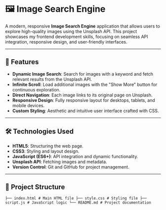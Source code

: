 # 🖼️ Image Search Engine

A modern, responsive **Image Search Engine** application that allows users to explore high-quality images using the Unsplash API. This project showcases my frontend development skills, focusing on seamless API integration, responsive design, and user-friendly interfaces.

---

## 🚀 Features

- **Dynamic Image Search**: Search for images with a keyword and fetch relevant results from the Unsplash API.
- **Infinite Scroll**: Load additional images with the "Show More" button for continuous exploration.
- **Direct Navigation**: Each image links to its original page on Unsplash.
- **Responsive Design**: Fully responsive layout for desktops, tablets, and mobile devices.
- **Custom Styling**: Aesthetic and intuitive user interface crafted with CSS.

---

## 🛠️ Technologies Used

- **HTML5**: Structuring the web page.
- **CSS3**: Styling and layout design.
- **JavaScript (ES6+)**: API integration and dynamic functionality.
- **Unsplash API**: Fetching images and metadata.
- **Version Control**: Git and GitHub for project management.

---

## 📂 Project Structure

```
├── index.html # Main HTML file ├── style.css # Styling file ├── script.js # JavaScript logic └── README.md # Project documentation
```



